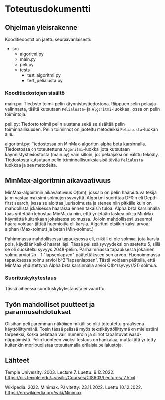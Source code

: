 # Toteutusdokumentti

## Ohjelman yleisrakenne
Kooditiedostot on jaettu seuraavanlaisesti:
- src
    - algoritmi.py
    - main.py
    - peli.py
    - tests
        - test_algoritmi.py
        - test_pelialusta.py

### Kooditiedostojen sisältö
main.py: Tiedosto toimii pelin käynnistystiedostona. Riippuen pelin pelaaja valinnasta, täältä kutsutaan ``Pelialusta``- ja ``Algoritmi``-luokkaa, jossa on pelin toimintoja.

peli.py: Tiedosto toimii pelin alustana sekä se sisältää pelin toiminnallisuuden. Pelin toiminnot on jaoteltu metodeiksi ``Pelialusta``-luokan alle.

algoritmi.py: Tiedostossa on MinMax-algoritmi alpha beta karsinnalla. Tiedostossa on toteutettuna ``Algoritmi``-luokka, jota kutsutaan käynnistystiedostosta (main.py) vain silloin, jos pelaajaksi on valittu tekoäly. Tiedostosta kutsutaan pelin toiminnallisuuksia sisältävää ``Pelialusta``-luokkaa ja sen metodeita.

## MinMax-algoritmin aikavaativuus
MinMax-algoritmin aikavaativuus O(bm), jossa b on pelin haarautuva tekijä ja m vastaa maksimi solmujen syvyyttä. Algoritmi suorittaa DFS:n eli Depth-first search, jossa se aloittaa juurisolmusta ja etenee niin pitkälle kuin on mahdollista jokaisessa haarassa ennen takaisin tuloa. Alpha beta karsinnalla taas yritetään tehostaa MinMaxia niin, että yritetään laskea oikea MinMax käymättä kuitenkaan jokaisessa solmussa. Jolloin mahdollisesti useampi haara voidaan jättää huomioitta eli karsia. Algoritmi etsiikin kaksi arvoa; alphan (Max-solmut) ja betan (Min-solmut.)

Pahimmassa mahdollisessa tapauksessa eli, mikäli ei ole solmua, jota karsia pois, käydään kaikki haarat läpi. Tässä pelissä syvyydeksi on asetettu 5, sillä se oli suositeltu syvyys 2048-peliin. Parhaimmassa tapauksessa jokainen solmu arvioi 2b - 1 "lapsenlapsen" päätettäkseen sen arvon. Huonoimmassa tapauksessa solmu arvioi b^2 "lapsenlapsen". Tästä voidaan päätellä, että MinMax yhdistettynä Alpha beta karsinnalla arvioi O(b^(syvyys/2)) solmua. 

### Suorituskykytestaus
Tässä aiheessa suorituskykytestausta ei vaadittu. 

## Työn mahdolliset puutteet ja parannusehdotukset
Olisihan peli paremman näköinen mikäli se olisi toteutettu graafisena käyttöliittymänä. Tosin tässä pelissä myös tekstikäyttöliittymä on mielestäni tarpeeksi, koska pelataan vain numeroin ja siirrot tapahtuvat wasd-näppäimistä.
Pelin luonteen vuoksi testaus on hankalaa, mutta tätä yritetty kuitenkin monipuolistaa toteuttamalla erilaisia pelialustoja.

## Lähteet

Temple University. 2003. Lecture 7. Luettu: 9.12.2022. https://cis.temple.edu/~vasilis/Courses/CIS603/Lectures/l7.html.

Wikipedia. 2022. Minimax. Päivitetty: 23.11.2022. Luettu 10.12.2022. https://en.wikipedia.org/wiki/Minimax.

